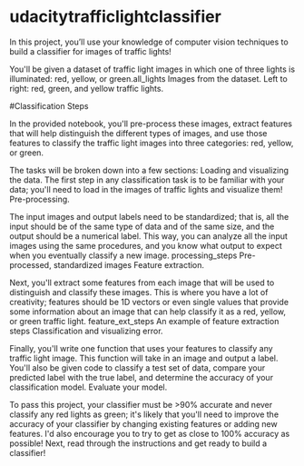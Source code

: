 # udacitytrafficlightclassifier
 In this project, you’ll use your knowledge of computer vision techniques to build a classifier for images of traffic lights! 

You'll be given a dataset of traffic light images in which one of three lights is illuminated: red, yellow, or green.all_lights Images from the dataset. Left to right: red, green, and yellow traffic lights. 

#Classification Steps  

In the provided notebook, you'll pre-process these images, extract features that will help distinguish the different types of images, and use those features to classify the traffic light images into three categories: red, yellow, or green. 

The tasks will be broken down into a few sections:  Loading and visualizing the data. The first step in any classification task is to be familiar with your data; you'll need to load in the images of traffic lights and visualize them!  Pre-processing. 

The input images and output labels need to be standardized; that is, all the input should be of the same type of data and of the same size, and the output should be a numerical label. This way, you can analyze all the input images using the same procedures, and you know what output to expect when you eventually classify a new image.  processing_steps Pre-processed, standardized images Feature extraction. 

Next, you'll extract some features from each image that will be used to distinguish and classify these images. This is where you have a lot of creativity; features should be 1D vectors or even single values that provide some information about an image that can help classify it as a red, yellow, or green traffic light. feature_ext_steps An example of feature extraction steps Classification and visualizing error. 

Finally, you'll write one function that uses your features to classify any traffic light image. This function will take in an image and output a label. You'll also be given code to classify a test set of data, compare your predicted label with the true label, and determine the accuracy of your classification model.  Evaluate your model. 

To pass this project, your classifier must be >90% accurate and never classify any red lights as green; it's likely that you'll need to improve the accuracy of your classifier by changing existing features or adding new features. I'd also encourage you to try to get as close to 100% accuracy as possible!  Next, read through the instructions and get ready to build a classifier!
